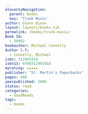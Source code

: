 ```yaml
---
eleventyNavigation:
  parent: Books
  key: 'Trunk Music'
author: Glenn Dixon
layout: layouts/books.njk
permalink: /books/trunk-music/
Book Id:
  - 58962
bookauthor: Michael Connelly
Author l-f:
  - Connelly, Michael
isbn: 312941919
isbn13: 9780312941918
myrating: ★★★★★
publisher: "St. Martin's Paperbacks"
pages: 448
yearpublished: 2006
status: read
categories:
  - GoodReads
tags:
  - books
---
```

